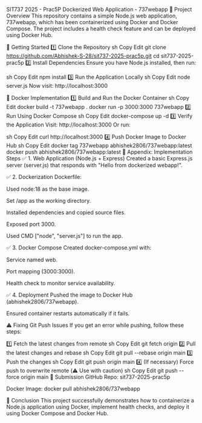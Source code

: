 SIT737 2025 - Prac5P
Dockerized Web Application - 737webapp
📌 Project Overview
This repository contains a simple Node.js web application, 737webapp, which has been containerized using Docker and Docker Compose. The project includes a health check feature and can be deployed using Docker Hub.

🚀 Getting Started
1️⃣ Clone the Repository
sh
Copy
Edit
git clone https://github.com/Abhishek-S-28/sit737-2025-prac5p.git
cd sit737-2025-prac5p
2️⃣ Install Dependencies
Ensure you have Node.js installed, then run:

sh
Copy
Edit
npm install
3️⃣ Run the Application Locally
sh
Copy
Edit
node server.js
Now visit: http://localhost:3000

🐳 Docker Implementation
1️⃣ Build and Run the Docker Container
sh
Copy
Edit
docker build -t 737webapp .
docker run -p 3000:3000 737webapp
2️⃣ Run Using Docker Compose
sh
Copy
Edit
docker-compose up -d
3️⃣ Verify the Application
Visit: http://localhost:3000
Or run:

sh
Copy
Edit
curl http://localhost:3000
4️⃣ Push Docker Image to Docker Hub
sh
Copy
Edit
docker tag 737webapp abhishek2806/737webapp:latest
docker push abhishek2806/737webapp:latest
📜 Appendix: Implementation Steps
✅ 1. Web Application (Node.js + Express)
Created a basic Express.js server (server.js) that responds with "Hello from dockerized webapp!".

✅ 2. Dockerization
Dockerfile:

Used node:18 as the base image.

Set /app as the working directory.

Installed dependencies and copied source files.

Exposed port 3000.

Used CMD ["node", "server.js"] to run the app.

✅ 3. Docker Compose
Created docker-compose.yml with:

Service named web.

Port mapping (3000:3000).

Health check to monitor service availability.

✅ 4. Deployment
Pushed the image to Docker Hub (abhishek2806/737webapp).

Ensured container restarts automatically if it fails.

⚠️ Fixing Git Push Issues
If you get an error while pushing, follow these steps:

1️⃣ Fetch the latest changes from remote
sh
Copy
Edit
git fetch origin
2️⃣ Pull the latest changes and rebase
sh
Copy
Edit
git pull --rebase origin main
3️⃣ Push the changes
sh
Copy
Edit
git push origin main
4️⃣ (If necessary) Force push to overwrite remote (⚠️ Use with caution)
sh
Copy
Edit
git push --force origin main
📩 Submission
GitHub Repo: sit737-2025-prac5p

Docker Image: docker pull abhishek2806/737webapp

🎯 Conclusion
This project successfully demonstrates how to containerize a Node.js application using Docker, implement health checks, and deploy it using Docker Compose and Docker Hub.
